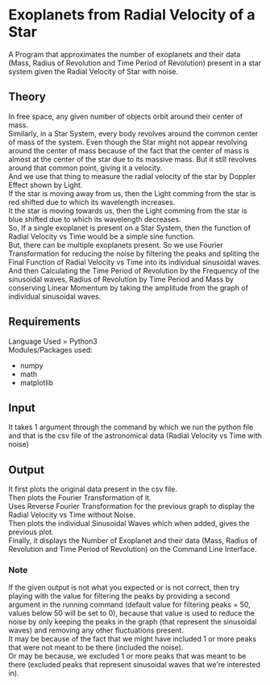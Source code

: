 # Exoplanets from Radial Velocity of a Star
A Program that approximates the number of exoplanets and their data (Mass, Radius of Revolution and Time Period of Revolution) present in a star system given the Radial Velocity of Star with noise.

## Theory
In free space, any given number of objects orbit around their center of mass.<br />
Similarly, in a Star System, every body revolves around the common center of mass of the system. Even though the Star might not appear revolving around the center of mass because of the fact that the center of mass is almost at the center of the star due to its massive mass. But it still revolves around that common point, giving it a velocity.<br />
And we use that thing to measure the radial velocity of the star by Doppler Effect shown by Light.<br />
If the star is moving away from us, then the Light comming from the star is red shifted due to which its wavelength increases.<br />
It the star is moving towards us, then the Light comming from the star is blue shifted due to which its wavelength decreases.<br/>
So, If a single exoplanet is present on a Star System, then the function of Radial Velocity vs Time would be a simple sine function.<br />
But, there can be multiple exoplanets present. So we use Fourier Transformation for reducing the noise by filtering the peaks and spliting the Final Function of Radial Velocity vs Time into its individual sinusoidal waves.<br />
And then Calculating the Time Period of Revolution by the Frequency of the sinusoidal waves, Radius of Revolution by Time Period and Mass by conserving Linear Momentum by taking the amplitude from the graph of individual sinusoidal waves.

## Requirements
Language Used = Python3<br />
Modules/Packages used:
* numpy
* math
* matplotlib

## Input
It takes 1 argument through the command by which we run the python file and that is the csv file of the astronomical data (Radial Velocity vs Time with noise)

## Output
It first plots the original data present in the csv file.<br />
Then plots the Fourier Transformation of it.<br />
Uses Reverse Fourier Transformation for the previous graph to display the Radial Velocity vs Time without Noise.<br />
Then plots the individual Sinusoidal Waves which when added, gives the previous plot.<br />
Finally, it displays the Number of Exoplanet and their data (Mass, Radius of Revolution and Time Period of Revolution) on the Command Line Interface.

### Note
If the given output is not what you expected or is not correct, then try playing with the value for filtering the peaks by providing a second argument in the running command (default value for filtering peaks = 50, values below 50 will be set to 0), because that value is used to reduce the noise by only keeping the peaks in the graph (that represent the sinusoidal waves) and removing any other fluctuations present.<br />
It may be because of the fact that we might have included 1 or more peaks that were not meant to be there (included the noise).<br />
Or may be because, we excluded 1 or more peaks that was meant to be there (excluded peaks that represent sinusoidal waves that we're interested in).